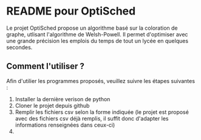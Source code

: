 # README pour OptiSched
Le projet OptiSched propose un algorithme basé sur la coloration de graphe, utlisant l'algorithme de Welsh-Powell. Il permet d'optimiser avec une grande précision
les emplois du temps de tout un lycée en quelques secondes. 

## Comment l'utiliser ?
Afin d'utilier les programmes proposés, veuillez suivre les étapes suivantes : 
1. Installer la dernière verison de python
2. Cloner le projet depuis github
3. Remplir les fichiers csv selon la forme indiquée (le projet est proposé avec des fichiers csv déjà remplis, il suffit donc d'adapter les informations renseignées dans ceux-ci)
4. 
